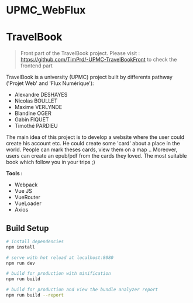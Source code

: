 # UPMC_WebFlux
# TravelBook

> Front part of the TravelBook project.
Please visit : https://github.com/TimPrd/-UPMC-TravelBookFront to check the frontend part

TravelBook is a university (UPMC) project built by differents pathway ('Projet Web' and 'Flux Numérique'):
- Alexandre DESHAYES
- Nicolas BOULLET
- Maxime VERLYNDE
- Blandine OGER
- Gabin FIQUET
- Timothé PARDIEU

The main idea of this project is to develop a website where the user could create his account etc. 
He could create some 'card' about a place in the world.
People can mark theses cards, view them on a map ..
Moreover, users can create an epub/pdf from the cards they loved. 
The most suitable book which follow you in your trips ;) 

**Tools :**
- Webpack
- Vue JS
- VueRouter
- VueLoader
- Axios

## Build Setup

``` bash
# install dependencies
npm install

# serve with hot reload at localhost:8080
npm run dev

# build for production with minification
npm run build

# build for production and view the bundle analyzer report
npm run build --report
```
